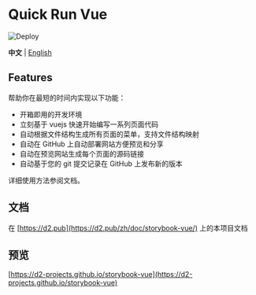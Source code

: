 # Quick Run Vue

![Deploy](https://github.com/d2-projects/storybook-vue/workflows/Deploy/badge.svg)

**中文** | [English](./README.md)

## Features

帮助你在最短的时间内实现以下功能：

* 开箱即用的开发环境
* 立刻基于 vuejs 快速开始编写一系列页面代码
* 自动根据文件结构生成所有页面的菜单，支持文件结构映射
* 自动在 GitHub 上自动部署网站方便预览和分享
* 自动在预览网站生成每个页面的源码链接
* 自动基于您的 git 提交记录在 GitHub 上发布新的版本

详细使用方法参阅文档。

## 文档

在 [https://d2.pub](https://d2.pub/zh/doc/storybook-vue/) 上的本项目文档

## 预览

[https://d2-projects.github.io/storybook-vue](https://d2-projects.github.io/storybook-vue)
